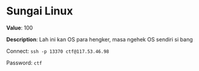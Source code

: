 # Sungai Linux

**Value**: 100

**Description**: Lah ini kan OS para hengker, masa ngehek OS sendiri si bang

Connect: `ssh -p 13370 ctf@117.53.46.98`

Password: `ctf`
